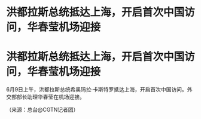 # 洪都拉斯总统抵达上海，开启首次中国访问，华春莹机场迎接

# 洪都拉斯总统抵达上海，开启首次中国访问，华春莹机场迎接

6月9日上午，洪都拉斯总统希奥玛拉·卡斯特罗抵达上海，开启首次中国访问。外交部部长助理华春莹在机场迎接。

（来源：总台@CGTN记者团）

